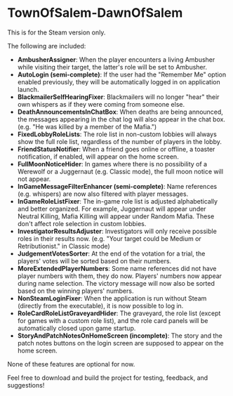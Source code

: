 # TownOfSalem-DawnOfSalem
This is for the Steam version only.

The following are included:
- **AmbusherAssigner**: When the player encounters a living Ambusher while visiting their target, the latter's role will be set to Ambusher.
- **AutoLogin (semi-complete)**: If the user had the "Remember Me" option enabled previously, they will be automatically logged in on application launch.
- **BlackmailerSelfHearingFixer**: Blackmailers will no longer "hear" their own whispers as if they were coming from someone else.
- **DeathAnnouncementsInChatBox**: When deaths are being announced, the messages appearing in the chat log will also appear in the chat box. (e.g. "He was killed by a member of the Mafia.")
- **FixedLobbyRoleLists**: The role list in non-custom lobbies will always show the full role list, regardless of the number of players in the lobby.
- **FriendStatusNotifier**: When a friend goes online or offline, a toaster notification, if enabled, will appear on the home screen.
- **FullMoonNoticeHider**: In games where there is no possibility of a Werewolf or a Juggernaut (e.g. Classic mode), the full moon notice will not appear.
- **InGameMessageFilterEnhancer (semi-complete)**: Name references (e.g. whispers) are now also filtered with player messages.
- **InGameRoleListFixer**: The in-game role list is adjusted alphabetically and better organized. For example, Juggernaut will appear under Neutral Killing, Mafia Killing will appear under Random Mafia. These don't affect role selection in custom lobbies.
- **InvestigatorResultsAdjuster**: Investigators will only receive possible roles in their results now. (e.g. "Your target could be Medium or Retributionist." in Classic mode)
- **JudgementVotesSorter**: At the end of the votation for a trial, the players' votes will be sorted based on their numbers.
- **MoreExtendedPlayerNumbers**: Some name references did not have player numbers with them, they do now. Players' numbers now appear during name selection. The victory message will now also be sorted based on the winning players' numbers.
- **NonSteamLoginFixer**: When the application is run without Steam (directly from the executable), it is now possible to log in.
- **RoleCardRoleListGraveyardHider**: The graveyard, the role list (except for games with a custom role list), and the role card panels will be automatically closed upon game startup.
- **StoryAndPatchNotesOnHomeScreen (incomplete)**: The story and the patch notes buttons on the login screen are supposed to appear on the home screen.

None of these features are optional for now.

Feel free to download and build the project for testing, feedback, and suggestions!
